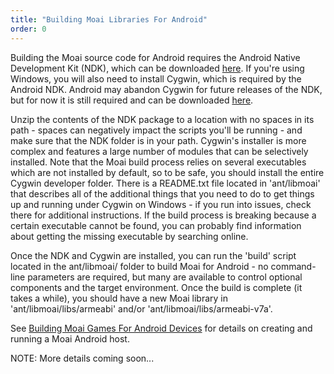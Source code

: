 ```yaml
---
title: "Building Moai Libraries For Android"
order: 0
---
```


Building the Moai source code for Android requires the Android Native Development Kit (NDK), which can be downloaded [here](http://developer.android.com/sdk/ndk/index.html). If you're using Windows, you will also need to install Cygwin, which is required by the Android NDK. Android may abandon Cygwin for future releases of the NDK, but for now it is still required and can be downloaded [here](http://cygwin.com/install.html).

Unzip the contents of the NDK package to a location with no spaces in its path - spaces can negatively impact the scripts you'll be running - and make sure that the NDK folder is in your path. Cygwin's installer is more complex and features a large number of modules that can be selectively installed. Note that the Moai build process relies on several executables which are not installed by default, so to be safe, you should install the entire Cygwin developer folder. There is a README.txt file located in 'ant/libmoai' that describes all of the additional things that you need to do to get things up and running under Cygwin on Windows - if you run into issues, check there for additional instructions. If the build process is breaking because a certain executable cannot be found, you can probably find information about getting the missing executable by searching online.

Once the NDK and Cygwin are installed, you can run the 'build' script located in the ant/libmoai/ folder to build Moai for Android - no command-line parameters are required, but many are available to control optional components and the target environment. Once the build is complete (it takes a while), you should have a new Moai library in 'ant/libmoai/libs/armeabi' and/or 'ant/libmoai/libs/armeabi-v7a'.

See [Building Moai Games For Android Devices](building-moai-games-for-android-devices.html) for details on creating and running a Moai Android host.

NOTE: More details coming soon...
